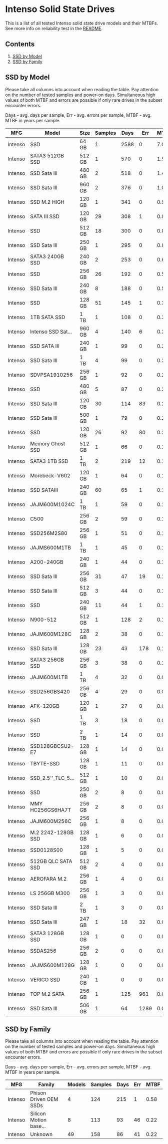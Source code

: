 Intenso Solid State Drives
==========================

This is a list of all tested Intenso solid state drive models and their MTBFs. See
more info on reliability test in the [README](https://github.com/linuxhw/SMART).

Contents
--------

1. [ SSD by Model  ](#ssd-by-model)
2. [ SSD by Family ](#ssd-by-family)

SSD by Model
------------

Please take all columns into account when reading the table. Pay attention on the
number of tested samples and power-on days. Simultaneous high values of both MTBF
and errors are possible if only rare drives in the subset encounter errors.

Days - avg. days per sample,
Err  - avg. errors per sample,
MTBF - avg. MTBF in years per sample.

| MFG       | Model              | Size   | Samples | Days  | Err   | MTBF |
|-----------|--------------------|--------|---------|-------|-------|------|
| Intenso   | SSD                | 64 GB  | 1       | 2588  | 0     | 7.09   |
| Intenso   | SATA3 512GB SSD    | 512 GB | 1       | 570   | 0     | 1.56   |
| Intenso   | SSD Sata III       | 480 GB | 2       | 518   | 0     | 1.42   |
| Intenso   | SSD Sata III       | 960 GB | 2       | 376   | 0     | 1.03   |
| Intenso   | SSD M.2 HIGH       | 120 GB | 1       | 341   | 0     | 0.93   |
| Intenso   | SATA III SSD       | 120 GB | 29      | 308   | 1     | 0.83   |
| Intenso   | SSD                | 512 GB | 18      | 300   | 0     | 0.82   |
| Intenso   | SSD Sata III       | 250 GB | 1       | 295   | 0     | 0.81   |
| Intenso   | SATA3 240GB SSD    | 240 GB | 2       | 253   | 0     | 0.69   |
| Intenso   | SSD                | 256 GB | 26      | 192   | 0     | 0.53   |
| Intenso   | SSD Sata III       | 240 GB | 8       | 188   | 0     | 0.52   |
| Intenso   | SSD                | 128 GB | 51      | 145   | 1     | 0.38   |
| Intenso   | 1TB SATA SSD       | 1 TB   | 1       | 108   | 0     | 0.30   |
| Intenso   | lntenso SSD Sat... | 960 GB | 4       | 140   | 6     | 0.27   |
| Intenso   | SSD SATA III       | 240 GB | 1       | 99    | 0     | 0.27   |
| Intenso   | SSD Sata III       | 1 TB   | 4       | 99    | 0     | 0.27   |
| Intenso   | SDVPSA1910256      | 256 GB | 1       | 92    | 0     | 0.25   |
| Intenso   | SSD                | 480 GB | 5       | 87    | 0     | 0.24   |
| Intenso   | SSD Sata III       | 120 GB | 30      | 114   | 83    | 0.23   |
| Intenso   | SSD Sata III       | 500 GB | 1       | 79    | 0     | 0.22   |
| Intenso   | SSD                | 120 GB | 26      | 92    | 80    | 0.21   |
| Intenso   | Memory Ghost SSD   | 512 GB | 1       | 66    | 0     | 0.18   |
| Intenso   | SATA3 1TB SSD      | 1 TB   | 2       | 219   | 12    | 0.18   |
| Intenso   | Morebeck-V602      | 120 GB | 1       | 64    | 0     | 0.18   |
| Intenso   | SSD SATAIII        | 240 GB | 60      | 65    | 1     | 0.17   |
| Intenso   | JAJM600M1024C      | 1 TB   | 1       | 59    | 0     | 0.16   |
| Intenso   | C500               | 256 GB | 2       | 59    | 0     | 0.16   |
| Intenso   | SSD256M2S80        | 256 GB | 1       | 51    | 0     | 0.14   |
| Intenso   | JAJMS600M1TB       | 1 TB   | 1       | 45    | 0     | 0.12   |
| Intenso   | A200-240GB         | 240 GB | 1       | 44    | 0     | 0.12   |
| Intenso   | SSD Sata III       | 256 GB | 31      | 47    | 19    | 0.12   |
| Intenso   | SSD Sata III       | 512 GB | 3       | 44    | 0     | 0.12   |
| Intenso   | SSD                | 240 GB | 11      | 44    | 1     | 0.12   |
| Intenso   | N900-512           | 512 GB | 1       | 128   | 2     | 0.12   |
| Intenso   | JAJM600M128C       | 128 GB | 2       | 38    | 0     | 0.10   |
| Intenso   | SSD Sata III       | 128 GB | 23      | 43    | 178   | 0.10   |
| Intenso   | SATA3 256GB SSD    | 256 GB | 3       | 38    | 0     | 0.10   |
| Intenso   | JAJM600M1TB        | 1 TB   | 4       | 32    | 0     | 0.09   |
| Intenso   | SSD256GBS420       | 256 GB | 4       | 29    | 0     | 0.08   |
| Intenso   | AFK-120GB          | 120 GB | 1       | 27    | 0     | 0.08   |
| Intenso   | SSD                | 1 TB   | 3       | 18    | 0     | 0.05   |
| Intenso   | SSD                | 2 TB   | 1       | 14    | 0     | 0.04   |
| Intenso   | SSD128GBCSU2-E7    | 128 GB | 1       | 14    | 0     | 0.04   |
| Intenso   | TBYTE-SSD          | 128 GB | 1       | 11    | 0     | 0.03   |
| Intenso   | SSD_2.5''_TLC_5... | 512 GB | 1       | 10    | 0     | 0.03   |
| Intenso   | SSD                | 250 GB | 2       | 8     | 0     | 0.02   |
| Intenso   | MMY HC256GS6HA7T   | 256 GB | 2       | 8     | 0     | 0.02   |
| Intenso   | JAJM600M256C       | 256 GB | 1       | 8     | 0     | 0.02   |
| Intenso   | M.2 2242-128GB SSD | 128 GB | 1       | 6     | 0     | 0.02   |
| Intenso   | SSD0128S00         | 128 GB | 1       | 5     | 0     | 0.02   |
| Intenso   | 512GB QLC SATA SSD | 512 GB | 2       | 4     | 0     | 0.01   |
| Intenso   | AEROFARA M.2       | 256 GB | 1       | 4     | 0     | 0.01   |
| Intenso   | LS 256GB M300      | 256 GB | 1       | 3     | 0     | 0.01   |
| Intenso   | SSD Sata III       | 2 TB   | 1       | 3     | 0     | 0.01   |
| Intenso   | SSD Sata III       | 247 GB | 1       | 18    | 32    | 0.00   |
| Intenso   | SATA3 128GB SSD    | 128 GB | 1       | 0     | 0     | 0.00   |
| Intenso   | SSDAS256           | 256 GB | 2       | 0     | 0     | 0.00   |
| Intenso   | JAJMS600M128G      | 128 GB | 1       | 0     | 0     | 0.00   |
| Intenso   | VERICO SSD         | 240 GB | 1       | 0     | 0     | 0.00   |
| Intenso   | TOP M.2 SATA       | 256 GB | 1       | 125   | 961   | 0.00   |
| Intenso   | SSD Sata III       | 506 GB | 1       | 64    | 1289  | 0.00   |

SSD by Family
-------------

Please take all columns into account when reading the table. Pay attention on the
number of tested samples and power-on days. Simultaneous high values of both MTBF
and errors are possible if only rare drives in the subset encounter errors.

Days - avg. days per sample,
Err  - avg. errors per sample,
MTBF - avg. MTBF in years per sample.

| MFG       | Family                 | Models | Samples | Days  | Err   | MTBF |
|-----------|------------------------|--------|---------|-------|-------|------|
| Intenso   | Phison Driven OEM SSDs | 4      | 124     | 215   | 1     | 0.58   |
| Intenso   | Silicon Motion base... | 8      | 113     | 93    | 46    | 0.22   |
| Intenso   | Unknown                | 49     | 158     | 86    | 41    | 0.22   |

